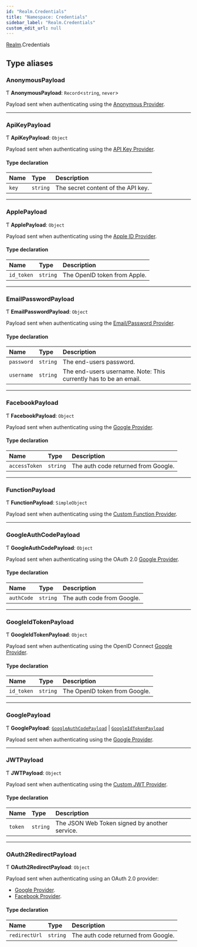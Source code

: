 ```yaml
---
id: "Realm.Credentials"
title: "Namespace: Credentials"
sidebar_label: "Realm.Credentials"
custom_edit_url: null
---
```


[Realm](Realm).Credentials

## Type aliases

### AnonymousPayload

Ƭ **AnonymousPayload**: `Record`<`string`, `never`\>

Payload sent when authenticating using the [Anonymous Provider](https://docs.mongodb.com/realm/authentication/anonymous/).

___

### ApiKeyPayload

Ƭ **ApiKeyPayload**: `Object`

Payload sent when authenticating using the [API Key Provider](https://docs.mongodb.com/realm/authentication/api-key/).

#### Type declaration

| Name | Type | Description |
| :------ | :------ | :------ |
| `key` | `string` | The secret content of the API key. |

___

### ApplePayload

Ƭ **ApplePayload**: `Object`

Payload sent when authenticating using the [Apple ID Provider](https://docs.mongodb.com/realm/authentication/apple/).

#### Type declaration

| Name | Type | Description |
| :------ | :------ | :------ |
| `id_token` | `string` | The OpenID token from Apple. |

___

### EmailPasswordPayload

Ƭ **EmailPasswordPayload**: `Object`

Payload sent when authenticating using the [Email/Password Provider](https://docs.mongodb.com/realm/authentication/email-password/).

#### Type declaration

| Name | Type | Description |
| :------ | :------ | :------ |
| `password` | `string` | The end-users password. |
| `username` | `string` | The end-users username. Note: This currently has to be an email. |

___

### FacebookPayload

Ƭ **FacebookPayload**: `Object`

Payload sent when authenticating using the [Google Provider](https://docs.mongodb.com/realm/authentication/google/).

#### Type declaration

| Name | Type | Description |
| :------ | :------ | :------ |
| `accessToken` | `string` | The auth code returned from Google. |

___

### FunctionPayload

Ƭ **FunctionPayload**: `SimpleObject`

Payload sent when authenticating using the [Custom Function Provider](https://docs.mongodb.com/realm/authentication/custom-function/).

___

### GoogleAuthCodePayload

Ƭ **GoogleAuthCodePayload**: `Object`

Payload sent when authenticating using the OAuth 2.0 [Google Provider](https://docs.mongodb.com/realm/authentication/google/).

#### Type declaration

| Name | Type | Description |
| :------ | :------ | :------ |
| `authCode` | `string` | The auth code from Google. |

___

### GoogleIdTokenPayload

Ƭ **GoogleIdTokenPayload**: `Object`

Payload sent when authenticating using the OpenID Connect [Google Provider](https://docs.mongodb.com/realm/authentication/google/).

#### Type declaration

| Name | Type | Description |
| :------ | :------ | :------ |
| `id_token` | `string` | The OpenID token from Google. |

___

### GooglePayload

Ƭ **GooglePayload**: [`GoogleAuthCodePayload`](Realm.Credentials#googleauthcodepayload) \| [`GoogleIdTokenPayload`](Realm.Credentials#googleidtokenpayload)

Payload sent when authenticating using the [Google Provider](https://docs.mongodb.com/realm/authentication/google/).

___

### JWTPayload

Ƭ **JWTPayload**: `Object`

Payload sent when authenticating using the [Custom JWT Provider](https://docs.mongodb.com/realm/authentication/custom-jwt/).

#### Type declaration

| Name | Type | Description |
| :------ | :------ | :------ |
| `token` | `string` | The JSON Web Token signed by another service. |

___

### OAuth2RedirectPayload

Ƭ **OAuth2RedirectPayload**: `Object`

Payload sent when authenticating using an OAuth 2.0 provider:
- [Google Provider](https://docs.mongodb.com/realm/authentication/google/).
- [Facebook Provider](https://docs.mongodb.com/realm/authentication/facebook/).

#### Type declaration

| Name | Type | Description |
| :------ | :------ | :------ |
| `redirectUrl` | `string` | The auth code returned from Google. |
